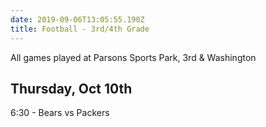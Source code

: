 ```yaml
---
date: 2019-09-06T13:05:55.190Z
title: Football - 3rd/4th Grade
---
```


All games played at Parsons Sports Park, 3rd & Washington

## Thursday, Oct 10th

6:30 - Bears vs Packers
